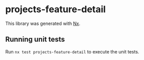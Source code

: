# projects-feature-detail

This library was generated with [Nx](https://nx.dev).

## Running unit tests

Run `nx test projects-feature-detail` to execute the unit tests.
